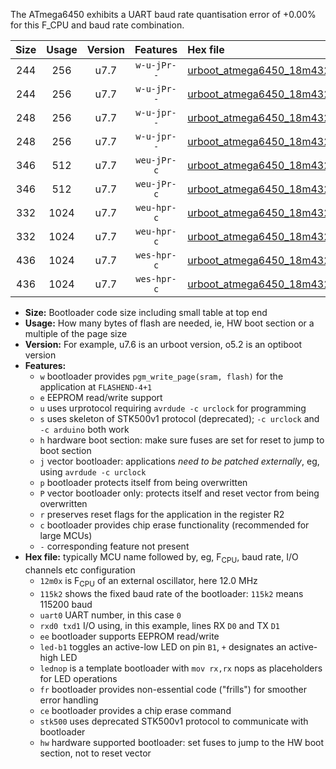 The ATmega6450 exhibits a UART baud rate quantisation error of +0.00% for this F_CPU and baud rate combination.

|Size|Usage|Version|Features|Hex file|
|:-:|:-:|:-:|:-:|:--|
|244|256|u7.7|`w-u-jPr--`|[urboot_atmega6450_18m432x_++28k8_uart0_rxe0_txe1_led+b7.hex](https://raw.githubusercontent.com/stefanrueger/urboot.hex/main/mcus/atmega6450/external_oscillator/fcpu_18m432x/br_++28k8/urboot_atmega6450_18m432x_++28k8_uart0_rxe0_txe1_led+b7.hex)|
|244|256|u7.7|`w-u-jPr--`|[urboot_atmega6450_18m432x_++28k8_uart0_rxe0_txe1_lednop.hex](https://raw.githubusercontent.com/stefanrueger/urboot.hex/main/mcus/atmega6450/external_oscillator/fcpu_18m432x/br_++28k8/urboot_atmega6450_18m432x_++28k8_uart0_rxe0_txe1_lednop.hex)|
|248|256|u7.7|`w-u-jpr--`|[urboot_atmega6450_18m432x_++28k8_uart0_rxe0_txe1_led+b7_fr.hex](https://raw.githubusercontent.com/stefanrueger/urboot.hex/main/mcus/atmega6450/external_oscillator/fcpu_18m432x/br_++28k8/urboot_atmega6450_18m432x_++28k8_uart0_rxe0_txe1_led+b7_fr.hex)|
|248|256|u7.7|`w-u-jpr--`|[urboot_atmega6450_18m432x_++28k8_uart0_rxe0_txe1_lednop_fr.hex](https://raw.githubusercontent.com/stefanrueger/urboot.hex/main/mcus/atmega6450/external_oscillator/fcpu_18m432x/br_++28k8/urboot_atmega6450_18m432x_++28k8_uart0_rxe0_txe1_lednop_fr.hex)|
|346|512|u7.7|`weu-jPr-c`|[urboot_atmega6450_18m432x_++28k8_uart0_rxe0_txe1_ee_led+b7_fr_ce.hex](https://raw.githubusercontent.com/stefanrueger/urboot.hex/main/mcus/atmega6450/external_oscillator/fcpu_18m432x/br_++28k8/urboot_atmega6450_18m432x_++28k8_uart0_rxe0_txe1_ee_led+b7_fr_ce.hex)|
|346|512|u7.7|`weu-jPr-c`|[urboot_atmega6450_18m432x_++28k8_uart0_rxe0_txe1_ee_lednop_fr_ce.hex](https://raw.githubusercontent.com/stefanrueger/urboot.hex/main/mcus/atmega6450/external_oscillator/fcpu_18m432x/br_++28k8/urboot_atmega6450_18m432x_++28k8_uart0_rxe0_txe1_ee_lednop_fr_ce.hex)|
|332|1024|u7.7|`weu-hpr-c`|[urboot_atmega6450_18m432x_++28k8_uart0_rxe0_txe1_ee_led+b7_fr_ce_hw.hex](https://raw.githubusercontent.com/stefanrueger/urboot.hex/main/mcus/atmega6450/external_oscillator/fcpu_18m432x/br_++28k8/urboot_atmega6450_18m432x_++28k8_uart0_rxe0_txe1_ee_led+b7_fr_ce_hw.hex)|
|332|1024|u7.7|`weu-hpr-c`|[urboot_atmega6450_18m432x_++28k8_uart0_rxe0_txe1_ee_lednop_fr_ce_hw.hex](https://raw.githubusercontent.com/stefanrueger/urboot.hex/main/mcus/atmega6450/external_oscillator/fcpu_18m432x/br_++28k8/urboot_atmega6450_18m432x_++28k8_uart0_rxe0_txe1_ee_lednop_fr_ce_hw.hex)|
|436|1024|u7.7|`wes-hpr-c`|[urboot_atmega6450_18m432x_++28k8_uart0_rxe0_txe1_ee_led+b7_fr_ce_stk500_hw.hex](https://raw.githubusercontent.com/stefanrueger/urboot.hex/main/mcus/atmega6450/external_oscillator/fcpu_18m432x/br_++28k8/urboot_atmega6450_18m432x_++28k8_uart0_rxe0_txe1_ee_led+b7_fr_ce_stk500_hw.hex)|
|436|1024|u7.7|`wes-hpr-c`|[urboot_atmega6450_18m432x_++28k8_uart0_rxe0_txe1_ee_lednop_fr_ce_stk500_hw.hex](https://raw.githubusercontent.com/stefanrueger/urboot.hex/main/mcus/atmega6450/external_oscillator/fcpu_18m432x/br_++28k8/urboot_atmega6450_18m432x_++28k8_uart0_rxe0_txe1_ee_lednop_fr_ce_stk500_hw.hex)|

- **Size:** Bootloader code size including small table at top end
- **Usage:** How many bytes of flash are needed, ie, HW boot section or a multiple of the page size
- **Version:** For example, u7.6 is an urboot version, o5.2 is an optiboot version
- **Features:**
  + `w` bootloader provides `pgm_write_page(sram, flash)` for the application at `FLASHEND-4+1`
  + `e` EEPROM read/write support
  + `u` uses urprotocol requiring `avrdude -c urclock` for programming
  + `s` uses skeleton of STK500v1 protocol (deprecated); `-c urclock` and `-c arduino` both work
  + `h` hardware boot section: make sure fuses are set for reset to jump to boot section
  + `j` vector bootloader: applications *need to be patched externally*, eg, using `avrdude -c urclock`
  + `p` bootloader protects itself from being overwritten
  + `P` vector bootloader only: protects itself and reset vector from being overwritten
  + `r` preserves reset flags for the application in the register R2
  + `c` bootloader provides chip erase functionality (recommended for large MCUs)
  + `-` corresponding feature not present
- **Hex file:** typically MCU name followed by, eg, F<sub>CPU</sub>, baud rate, I/O channels etc configuration
  + `12m0x` is F<sub>CPU</sub> of an external oscillator, here 12.0 MHz
  + `115k2` shows the fixed baud rate of the bootloader: `115k2` means 115200 baud
  + `uart0` UART number, in this case `0`
  + `rxd0 txd1` I/O using, in this example, lines RX `D0` and TX `D1`
  + `ee` bootloader supports EEPROM read/write
  + `led-b1` toggles an active-low LED on pin `B1`, `+` designates an active-high LED
  + `lednop` is a template bootloader with `mov rx,rx` nops as placeholders for LED operations
  + `fr` bootloader provides non-essential code ("frills") for smoother error handling
  + `ce` bootloader provides a chip erase command
  + `stk500` uses deprecated STK500v1 protocol to communicate with bootloader
  + `hw` hardware supported bootloader: set fuses to jump to the HW boot section, not to reset vector
